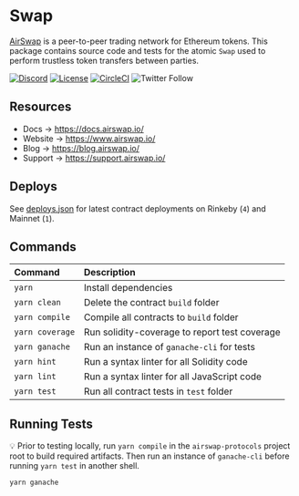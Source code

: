 # Swap

[AirSwap](https://www.airswap.io/) is a peer-to-peer trading network for Ethereum tokens. This package contains source code and tests for the atomic `Swap` used to perform trustless token transfers between parties.

[![Discord](https://img.shields.io/discord/590643190281928738.svg)](https://discord.gg/ecQbV7H)
[![License](https://img.shields.io/badge/License-Apache%202.0-blue.svg)](https://opensource.org/licenses/Apache-2.0)
[![CircleCI](https://circleci.com/gh/airswap/airswap-protocols.svg?style=svg&circle-token=73bd6668f836ce4306dbf6ca32109ddbb5b7e1fe)](https://circleci.com/gh/airswap/airswap-protocols)
![Twitter Follow](https://img.shields.io/twitter/follow/airswap?style=social)

## Resources

- Docs → https://docs.airswap.io/
- Website → https://www.airswap.io/
- Blog → https://blog.airswap.io/
- Support → https://support.airswap.io/

## Deploys

See [deploys.json](./deploys.json) for latest contract deployments on Rinkeby (`4`) and Mainnet (`1`).

## Commands

| Command         | Description                                   |
| :-------------- | :-------------------------------------------- |
| `yarn`          | Install dependencies                          |
| `yarn clean`    | Delete the contract `build` folder            |
| `yarn compile`  | Compile all contracts to `build` folder       |
| `yarn coverage` | Run solidity-coverage to report test coverage |
| `yarn ganache`  | Run an instance of `ganache-cli` for tests    |
| `yarn hint`     | Run a syntax linter for all Solidity code     |
| `yarn lint`     | Run a syntax linter for all JavaScript code   |
| `yarn test`     | Run all contract tests in `test` folder       |

## Running Tests

:bulb: Prior to testing locally, run `yarn compile` in the `airswap-protocols` project root to build required artifacts. Then run an instance of `ganache-cli` before running `yarn test` in another shell.

```
yarn ganache
```
